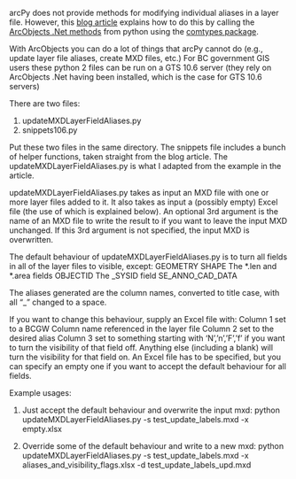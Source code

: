 arcPy does not provide methods for modifying individual aliases in a layer file. However, this [blog article](https://tereshenkov.wordpress.com/2017/03/01/update-field-aliases-in-map-document-layers/) explains how to do this by calling the [ArcObjects .Net methods](https://desktop.arcgis.com/en/arcobjects/latest/net/webframe.htm#Carto.htm) from python using the [comtypes package](https://pypi.org/project/comtypes/).  

With ArcObjects you can do a lot of things that arcPy cannot do (e.g., update layer file aliases, create MXD files, etc.) 
For BC government GIS users these python 2 files can be run on a GTS 10.6 server (they rely on ArcObjects .Net having been installed, which is the case for GTS 10.6 servers)

There are two files:
1.	updateMXDLayerFieldAliases.py
2.	snippets106.py

Put these two files in the same directory.  The snippets file includes a bunch of helper functions, taken straight from the blog article.  The updateMXDLayerFieldAliases.py is what I adapted from the example in the article.

updateMXDLayerFieldAliases.py takes as input an MXD file with one or more layer files added to it. It also takes as input a (possibly empty) Excel file (the use of which is explained below).  An optional 3rd argument is the name of an MXD file to write the result to if you want to leave the input MXD unchanged. If this 3rd argument is not specified, the input MXD is overwritten.

The default behaviour of updateMXDLayerFieldAliases.py is to turn all fields in all of the layer files to visible, except:
                GEOMETRY
                SHAPE
                The *.len and *.area fields
                OBJECTID
                The _SYSID field
                SE_ANNO_CAD_DATA

The aliases generated are the column names, converted to title case, with all “_” changed to a space.

If you want to change this behaviour, supply an Excel file with:
                Column 1 set to a BCGW Column name referenced in the layer file
                Column 2 set to the desired alias
                Column 3 set to something starting with ‘N’,’n’,’F’,’f’ if you want to turn the visibility of that field off. Anything else (including a blank) will turn the visibility for that field on.
An Excel file has to be specified, but you can specify an empty one if you want to accept the default behaviour for all fields.

Example usages:

1.	Just accept the default behaviour and overwrite the input mxd:
python updateMXDLayerFieldAliases.py -s test_update_labels.mxd  -x empty.xlsx

2.	Override some of the default behaviour and write to a new mxd:
python updateMXDLayerFieldAliases.py -s test_update_labels.mxd  -x aliases_and_visibility_flags.xlsx -d test_update_labels_upd.mxd

